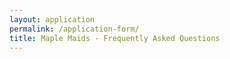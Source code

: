 ```yaml
---
layout: application
permalink: /application-form/
title: Maple Maids - Frequently Asked Questions
---
```

